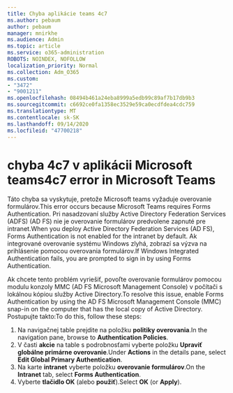 ```yaml
---
title: Chyba aplikácie teams 4c7
ms.author: pebaum
author: pebaum
manager: mnirkhe
ms.audience: Admin
ms.topic: article
ms.service: o365-administration
ROBOTS: NOINDEX, NOFOLLOW
localization_priority: Normal
ms.collection: Adm_O365
ms.custom:
- "3472"
- "9001211"
ms.openlocfilehash: 08494b461a24eba8999a5edb99c89af7b17db9b3
ms.sourcegitcommit: c6692ce0fa1358ec3529e59ca0ecdfdea4cdc759
ms.translationtype: MT
ms.contentlocale: sk-SK
ms.lasthandoff: 09/14/2020
ms.locfileid: "47700218"
---
```

# <a name="4c7-error-in-microsoft-teams"></a><span data-ttu-id="0bb0b-102">chyba 4c7 v aplikácii Microsoft teams</span><span class="sxs-lookup"><span data-stu-id="0bb0b-102">4c7 error in Microsoft Teams</span></span>

<span data-ttu-id="0bb0b-103">Táto chyba sa vyskytuje, pretože Microsoft teams vyžaduje overovanie formulárov.</span><span class="sxs-lookup"><span data-stu-id="0bb0b-103">This error occurs because Microsoft Teams requires Forms Authentication.</span></span> <span data-ttu-id="0bb0b-104">Pri nasadzovaní služby Active Directory Federation Services (ADFS) (AD FS) nie je overovanie formulárov predvolene zapnuté pre intranet.</span><span class="sxs-lookup"><span data-stu-id="0bb0b-104">When you deploy Active Directory Federation Services (AD FS), Forms Authentication is not enabled for the intranet by default.</span></span> <span data-ttu-id="0bb0b-105">Ak integrované overovanie systému Windows zlyhá, zobrazí sa výzva na prihlásenie pomocou overovania formulárov.</span><span class="sxs-lookup"><span data-stu-id="0bb0b-105">If Windows Integrated Authentication fails, you are prompted to sign in by using Forms Authentication.</span></span>

<span data-ttu-id="0bb0b-106">Ak chcete tento problém vyriešiť, povoľte overovanie formulárov pomocou modulu konzoly MMC (AD FS Microsoft Management Console) v počítači s lokálnou kópiou služby Active Directory.</span><span class="sxs-lookup"><span data-stu-id="0bb0b-106">To resolve this issue, enable Forms Authentication by using the AD FS Microsoft Management Console (MMC) snap-in on the computer that has the local copy of Active Directory.</span></span> <span data-ttu-id="0bb0b-107">Postupujte takto:</span><span class="sxs-lookup"><span data-stu-id="0bb0b-107">To do this, follow these steps:</span></span> 

1. <span data-ttu-id="0bb0b-108">Na navigačnej table prejdite na položku **politiky overovania**.</span><span class="sxs-lookup"><span data-stu-id="0bb0b-108">In the navigation pane, browse to **Authentication Policies**.</span></span>
2. <span data-ttu-id="0bb0b-109">V časti **akcie** na table s podrobnosťami vyberte položku **Upraviť globálne primárne overovanie**.</span><span class="sxs-lookup"><span data-stu-id="0bb0b-109">Under **Actions** in the details pane, select **Edit Global Primary Authentication**.</span></span>
3. <span data-ttu-id="0bb0b-110">Na karte **intranet** vyberte položku **overovanie formulárov**.</span><span class="sxs-lookup"><span data-stu-id="0bb0b-110">On the **Intranet** tab, select **Forms Authentication**.</span></span>
4. <span data-ttu-id="0bb0b-111">Vyberte **tlačidlo OK** (alebo **použiť**).</span><span class="sxs-lookup"><span data-stu-id="0bb0b-111">Select **OK** (or **Apply**).</span></span>